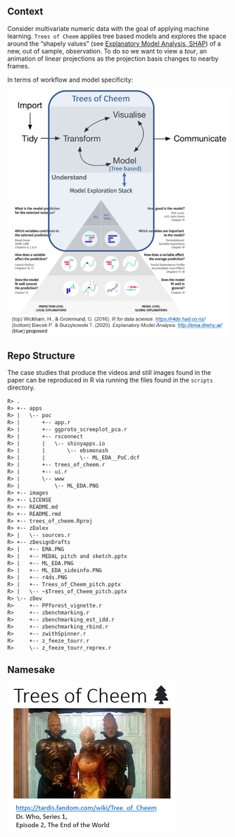 
<!-- README.md is generated from README.Rmd. Please edit that file -->

## Context

Consider multivariate numeric data with the goal of applying machine
learning. `Trees of Cheem` applies tree based models and explores the
space around the “shapely values” (see [Explanatory Model Analysis,
SHAP](https://ema.drwhy.ai/shapley.html#SHAPRcode)) of a new, out of
sample, observation. To do so we want to view a *tour*, an animation of
linear projections as the projection basis changes to nearby frames.

In terms of workflow and model specificity:

<img src="./images/cheem_workflow.png" width="654" />

## Repo Structure

The case studies that produce the videos and still images found in the
paper can be reproduced in R via running the files found in the
`scripts` directory.

    R> .
    R> +-- apps
    R> |   \-- poc
    R> |       +-- app.r
    R> |       +-- ggproto_screeplot_pca.r
    R> |       +-- rsconnect
    R> |       |   \-- shinyapps.io
    R> |       |       \-- ebsmonash
    R> |       |           \-- ML_EDA__PoC.dcf
    R> |       +-- trees_of_cheem.r
    R> |       +-- ui.r
    R> |       \-- www
    R> |           \-- ML_EDA.PNG
    R> +-- images
    R> +-- LICENSE
    R> +-- README.md
    R> +-- README.rmd
    R> +-- trees_of_cheem.Rproj
    R> +-- zDalex
    R> |   \-- sources.r
    R> +-- zDesignDrafts
    R> |   +-- EMA.PNG
    R> |   +-- MEDAL pitch and sketch.pptx
    R> |   +-- ML_EDA.PNG
    R> |   +-- ML_EDA_sideinfo.PNG
    R> |   +-- r4ds.PNG
    R> |   +-- Trees_of_Cheem_pitch.pptx
    R> |   \-- ~$Trees_of_Cheem_pitch.pptx
    R> \-- zDev
    R>     +-- PPforest_vignette.r
    R>     +-- zbenchmarking.r
    R>     +-- zbenchmarking_est_idd.r
    R>     +-- zbenchmarking_rbind.r
    R>     +-- zwithSpinner.r
    R>     +-- z_feeze_tourr.r
    R>     \-- z_feeze_tourr_reprex.r

## Namesake

<img src="./images/cheem_namesake.png" width="385" />
